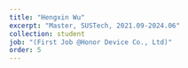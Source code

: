 ```yaml
---
title: "Hengxin Wu"
excerpt: "Master, SUSTech, 2021.09-2024.06"
collection: student
job: "(First Job @Honor Device Co., Ltd)"
order: 5
---
```

